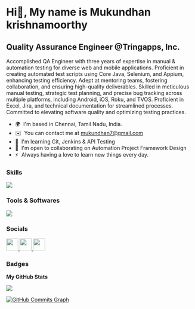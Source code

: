 Hi👋, My name is Mukundhan krishnamoorthy
================================================================================================================================================

Quality Assurance Engineer @Tringapps, Inc.
-------------------------------------------

Accomplished QA Engineer with three years of expertise in manual & automation testing for diverse web and mobile applications. Proficient in creating automated test scripts using Core Java, Selenium, and Appium, enhancing testing efficiency. Adept at mentoring teams, fostering collaboration, and ensuring high-quality deliverables. Skilled in meticulous manual testing, strategic test planning, and precise bug tracking across multiple platforms, including Android, iOS, Roku, and TVOS. Proficient in Excel, Jira, and technical documentation for streamlined processes. Committed to elevating software quality and optimizing testing practices.

* 🌍  I'm based in Chennai, Tamil Nadu, India.
* ✉️  You can contact me at [mukundhan7@gmail.com](mailto:mukundhan7@gmail.com)
* 🧠  I'm learning Git, Jenkins & API Testing
* 🤝  I'm open to collaborating on Automation Project Framework Design
* ⚡  Always having a love to learn new things every day.

### Skills
<p align="left">
  <a href="https://skillicons.dev">
    <img src="https://skillicons.dev/icons?i=java,selenium,gherkin,maven,git"/>
  </a>
</p>

### Tools & Softwares
<p align="left">
  <a href="https://skillicons.dev">
    <img src="https://skillicons.dev/icons?i=github,eclipse,idea,androidstudio,nodejs,vscode,wordpress"/>
  </a>
</p>

### Socials
<p align="left"> 
  <a href="https://www.github.com/MukundhanTringapps" target="_blank" rel="noreferrer"> 
    <picture> 
      <source media="(prefers-color-scheme: dark)" srcset="https://raw.githubusercontent.com/danielcranney/readme-generator/main/public/icons/socials/github-dark.svg" /> 
      <source media="(prefers-color-scheme: light)" srcset="https://raw.githubusercontent.com/danielcranney/readme-generator/main/public/icons/socials/github.svg" /> 
      <img src="https://raw.githubusercontent.com/danielcranney/readme-generator/main/public/icons/socials/github.svg" width="32" height="32" /> 
    </picture> 
  </a> 
  
<a href="https://www.linkedin.com/in/mukundhank/" target="_blank" rel="noreferrer"> 
    <picture> 
      <source media="(prefers-color-scheme: dark)" srcset="https://raw.githubusercontent.com/danielcranney/readme-generator/main/public/icons/socials/linkedin-dark.svg" /> 
      <source media="(prefers-color-scheme: light)" srcset="https://raw.githubusercontent.com/danielcranney/readme-generator/main/public/icons/socials/linkedin.svg" /> 
      <img src="https://raw.githubusercontent.com/danielcranney/readme-generator/main/public/icons/socials/linkedin.svg" width="32" height="32" />
    </picture> 
  </a>
  
  <a href="https://www.x.com/hyphenorx" target="_blank" rel="noreferrer"> 
    <picture> 
      <source media="(prefers-color-scheme: dark)" srcset="https://raw.githubusercontent.com/danielcranney/readme-generator/main/public/icons/socials/twitter-dark.svg" /> 
      <source media="(prefers-color-scheme: light)" srcset="https://raw.githubusercontent.com/danielcranney/readme-generator/main/public/icons/socials/twitter.svg" /> 
      <img src="https://raw.githubusercontent.com/danielcranney/readme-generator/main/public/icons/socials/twitter.svg" width="32" height="32" /> 
    </picture> 
  </a>
  </p>

### Badges

<b>My GitHub Stats</b>

<a href="http://www.github.com/MukundhanTringapps"><img src="https://github-readme-streak-stats.herokuapp.com/?user=MukundhanTringapps&stroke=ffffff&background=1c1917&ring=14b8a6&fire=14b8a6&currStreakNum=ffffff&currStreakLabel=14b8a6&sideNums=ffffff&sideLabels=ffffff&dates=ffffff&hide_border=true" /></a>

<a href="http://www.github.com/MukundhanTringapps"><img src="https://github-readme-activity-graph.cyclic.app/graph?username=MukundhanTringapps&bg_color=1c1917&color=ffffff&line=22c55e&point=ffffff&area_color=1c1917&area=true&hide_border=true&custom_title=GitHub%20Commits%20Graph" alt="GitHub Commits Graph" /></a>
